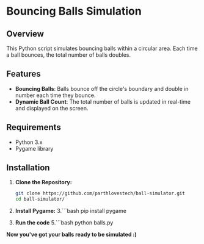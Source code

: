 # Bouncing Balls Simulation

## Overview

This Python script simulates bouncing balls within a circular area. Each time a ball bounces, the total number of balls doubles.

## Features

- **Bouncing Balls**: Balls bounce off the circle's boundary and double in number each time they bounce.
- **Dynamic Ball Count**: The total number of balls is updated in real-time and displayed on the screen.

## Requirements

- Python 3.x
- Pygame library

## Installation

1. **Clone the Repository:**

   ```bash
   git clone https://github.com/parthlovestech/ball-simulator.git
   cd ball-simulator/

2. **Install Pygame:**
3.```bash
   pip install pygame

4. **Run the code**
5.```bash
   python balls.py

**Now you've got your balls ready to be simulated :)**
